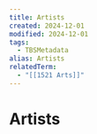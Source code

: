 ```yaml
---
title: Artists
created: 2024-12-01
modified: 2024-12-01
tags:
  - TBSMetadata
alias: Artists
relatedTerm:
  - "[[1521 Arts]]"
---
```

# Artists
